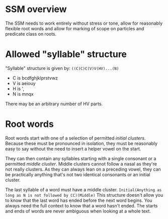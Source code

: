 # SSM overview
The SSM needs to work entirely without stress or tone, allow for reasonably flexible root words and allow for marking of scope on particles and predicate class on roots.
# Allowed "syllable" structure
"Syllable" structure is given by:
`((C)C)C(V)V(HV)...(N)`
* C is bcdfghjklprstvwz
* V is aeiouy
* H is ',
* N is mnqx

There may be an arbitrary number of HV parts.
# Root words
Root words start with one of a selection of permitted *initial clusters*. Because these must be pronounced in isolation, they must be reasonably easy to say without the need to insert a helper vowel on the start.

They can then contain any syllables starting with a single consonant or a permitted *middle cluster*. Middle clusters cannot follow a nasal as they're not really clusters. As they can always lean on a preceding vowel, they can be practically anything that's not two identical consonants or an initial cluster.

The last syllable of a word must have a middle cluster.
`Initial(Anything as long as N is not followed by CC)(Middle)`
This structure doesn't allow you to know that the last word has ended before the next word begins. You always need the full context to know that a word hasn't ended. The starts and ends of words are never ambiguous when looking at a whole text.